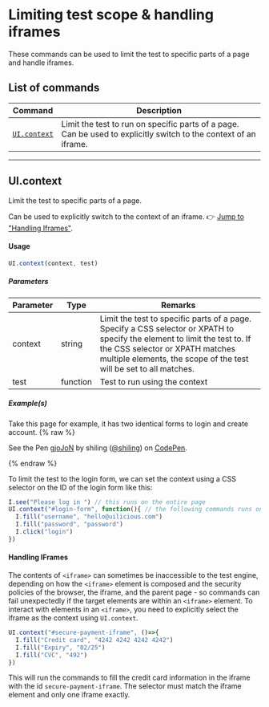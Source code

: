 # Limiting test scope & handling iframes

These commands can be used to limit the test to specific parts of a page and handle iframes.

## List of commands

| Command | Description|
|---------|------------|
| [`UI.context`](#uicontext) | Limit the test to run on specific parts of a page. <br> Can be used to explicitly switch to the context of an iframe. |

---

## UI.context

Limit the test to specific parts of a page.

Can be used to explicitly switch to the context of an iframe. 👉 [Jump to "Handling Iframes"](#handling-iframes).

#### Usage
```javascript
UI.context(context, test)
```

##### Parameters
| Parameter | Type | Remarks |
|-----------|------|---------|
| context | string | Limit the test to specific parts of a page. Specify a CSS selector or XPATH to specify the element to limit the test to. If the CSS selector or XPATH matches multiple elements, the scope of the test will be set to all matches. |
| test | function | Test to run using the context |

##### Example(s)

Take this page for example, it has two identical forms to login and create account.
{% raw %}
<p data-height="400" data-theme-id="0" data-slug-hash="gjoJoN" data-default-tab="html,result" data-user="shiling" data-pen-title="gjoJoN" class="codepen">See the Pen <a href="https://codepen.io/shiling/pen/gjoJoN/">gjoJoN</a> by shiling (<a href="https://codepen.io/shiling">@shiling</a>) on <a href="https://codepen.io">CodePen</a>.</p>
<script async src="https://static.codepen.io/assets/embed/ei.js"></script>
{% endraw %}

To limit the test to the login form, we can set the context using a CSS selector on the ID of the login form like this:
```javascript
I.see("Please log in ") // this runs on the entire page
UI.context("#login-form", function(){ // the following commands runs on the login form on
  I.fill("username", "hello@uilicious.com")
  I.fill("password", "password")
  I.click("login")
})
```

#### Handling IFrames

The contents of `<iframe>` can sometimes be inaccessible to the test engine, depending on how the `<iframe>` element is composed and the security policies of the browser, the iframe, and the parent page - so commands can fail unexpectedly if the target elements are within an `<iframe>` element. To interact with elements in an `<iframe>`, you need to explicitly select the iframe as the context using `UI.context`.

```javascript
UI.context("#secure-payment-iframe", ()=>{ 
  I.fill("Credit card", "4242 4242 4242 4242")
  I.fill("Expiry", "02/25")
  I.fill("CVC", "492")
})
```
This will run the commands to fill the credit card information in the iframe with the id `secure-payment-iframe`. The selector must match the iframe element and only one iframe exactly.